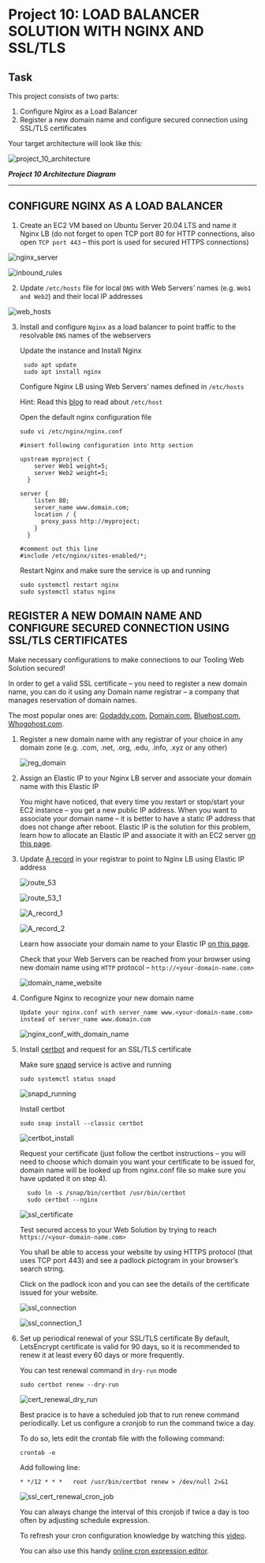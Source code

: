 # Project 10: LOAD BALANCER SOLUTION WITH NGINX AND SSL/TLS

## Task

This project consists of two parts:

1. Configure Nginx as a Load Balancer
2. Register a new domain name and configure secured connection using SSL/TLS certificates

Your target architecture will look like this:

![project_10_architecture](./project10_images//Proj_10_architecture_diagram.JPG)

**_Project 10 Architecture Diagram_**

---

## CONFIGURE NGINX AS A LOAD BALANCER

1. Create an EC2 VM based on Ubuntu Server 20.04 LTS and name it Nginx LB (do not forget to open TCP port 80 for HTTP connections, also open `TCP port 443` – this port is used for secured HTTPS connections)

![nginx_server](./project10_images//nginx_server.JPG)

![inbound_rules](./project10_images//inbound_rules.JPG)

2. Update `/etc/hosts` file for local `DNS` with Web Servers’ names (e.g. `Web1 and Web2`) and their local IP addresses

![web_hosts](./project10_images//Web_hosts.JPG)

3.  Install and configure `Nginx` as a load balancer to point traffic to the resolvable `DNS` names of the webservers

    Update the instance and Install Nginx

         sudo apt update
         sudo apt install nginx

    Configure Nginx LB using Web Servers’ names defined in `/etc/hosts`

    Hint: Read this [blog](https://linuxize.com/post/how-to-edit-your-hosts-file/) to read about `/etc/host`

    Open the default nginx configuration file

    `sudo vi /etc/nginx/nginx.conf`

        #insert following configuration into http section

        upstream myproject {
            server Web1 weight=5;
            server Web2 weight=5;
          }

        server {
            listen 80;
            server_name www.domain.com;
            location / {
              proxy_pass http://myproject;
            }
          }

        #comment out this line
        #include /etc/nginx/sites-enabled/*;

    Restart Nginx and make sure the service is up and running

        sudo systemctl restart nginx
        sudo systemctl status nginx

## REGISTER A NEW DOMAIN NAME AND CONFIGURE SECURED CONNECTION USING SSL/TLS CERTIFICATES

Make necessary configurations to make connections to our Tooling Web Solution secured!

In order to get a valid SSL certificate – you need to register a new domain name, you can do it using any Domain name registrar – a company that manages reservation of domain names.

The most popular ones are: [Godaddy.com](https://www.godaddy.com/en-uk), [Domain.com](https://www.domain.com/), [Bluehost.com](https://www.bluehost.com/), [Whogohost.com](https://www.whogohost.com/).

1.  Register a new domain name with any registrar of your choice in any domain zone (e.g. .com, .net, .org, .edu, .info, .xyz or any other)

    ![reg_domain](./project10_images//reg_domain.JPG)

2.  Assign an Elastic IP to your Nginx LB server and associate your domain name with this Elastic IP

    You might have noticed, that every time you restart or stop/start your EC2 instance – you get a new public IP address. When you want to associate your domain name – it is better to have a static IP address that does not change after reboot. Elastic IP is the solution for this problem, learn how to allocate an Elastic IP and associate it with an EC2 server [on this page](https://docs.aws.amazon.com/AWSEC2/latest/UserGuide/elastic-ip-addresses-eip.html).

3.  Update [A record](https://www.cloudflare.com/learning/dns/dns-records/dns-a-record/) in your registrar to point to Nginx LB using Elastic IP address

    ![route_53](./project10_images//route_53.JPG)

    ![route_53_1](./project10_images//route_53_1.JPG)

    ![A_record_1](./project10_images//A_record_1.JPG)

    ![A_record_2](./project10_images//A_record_2.JPG)

    Learn how associate your domain name to your Elastic IP [on this page](https://medium.com/progress-on-ios-development/connecting-an-ec2-instance-with-a-godaddy-domain-e74ff190c233).

    Check that your Web Servers can be reached from your browser using new domain name using `HTTP` protocol – `http://<your-domain-name.com>`

    ![domain_name_website](./project10_images//domain_name_website.JPG)

4.  Configure Nginx to recognize your new domain name

        Update your nginx.conf with server_name www.<your-domain-name.com> instead of server_name www.domain.com

    ![nginx_conf_with_domain_name](./project10_images//nginx_conf_with_domain_name.JPG)

5.  Install [certbot](https://certbot.eff.org/) and request for an SSL/TLS certificate

    Make sure [snapd](https://snapcraft.io/snapd) service is active and running

    `sudo systemctl status snapd`

    ![snapd_running](./project10_images//snapd_running.JPG)

    Install certbot

    `sudo snap install --classic certbot`

    ![certbot_install](./project10_images//install_certbot.JPG)

    Request your certificate (just follow the certbot instructions – you will need to choose which domain you want your certificate to be issued for, domain name will be looked up from nginx.conf file so make sure you have updated it on step 4).

          sudo ln -s /snap/bin/certbot /usr/bin/certbot
          sudo certbot --nginx

    ![ssl_certificate](./project10_images//ssl_ceert.JPG)

    Test secured access to your Web Solution by trying to reach `https://<your-domain-name.com>`

    You shall be able to access your website by using HTTPS protocol (that uses TCP port 443) and see a padlock pictogram in your browser’s search string.

    Click on the padlock icon and you can see the details of the certificate issued for your website.

    ![ssl_connection](./project10_images//ssl_connection.JPG)

    ![ssl_connection_1](./project10_images//ssl_connection_1.JPG)

6.  Set up periodical renewal of your SSL/TLS certificate
    By default, LetsEncrypt certificate is valid for 90 days, so it is recommended to renew it at least every 60 days or more frequently.

    You can test renewal command in `dry-run` mode

    `sudo certbot renew --dry-run`

    ![cert_renewal_dry_run](./project10_images//cert_renewal_dry_run.JPG)

    Best pracice is to have a scheduled job that to run renew command periodically. Let us configure a cronjob to run the command twice a day.

    To do so, lets edit the crontab file with the following command:

    `crontab -e`

    Add following line:

        * */12 * * *   root /usr/bin/certbot renew > /dev/null 2>&1

    ![ssl_cert_renewal_cron_job](./project10_images//ssl_renewal_cron_job.JPG)

    You can always change the interval of this cronjob if twice a day is too often by adjusting schedule expression.

    To refresh your cron configuration knowledge by watching this [video](https://www.youtube.com/watch?v=4g1i0ylvx3A).

    You can also use this handy [online cron expression editor](https://crontab.guru/).
